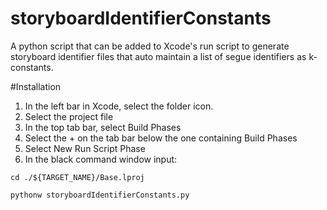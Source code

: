 # storyboardIdentifierConstants
A python script that can be added to Xcode's run script to generate storyboard identifier files that auto maintain a list of segue identifiers as k-constants.

#Installation
1. In the left bar in Xcode, select the folder icon.
1. Select the project file
1. In the top tab bar, select Build Phases
1. Select the + on the tab bar below the one containing Build Phases
1. Select New Run Script Phase
1. In the black command window input:

  `cd ./${TARGET_NAME}/Base.lproj`
  
  `pythonw storyboardIdentifierConstants.py`
